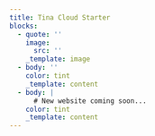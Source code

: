 ```yaml
---
title: Tina Cloud Starter
blocks:
  - quote: ''
    image:
      src: ''
    _template: image
  - body: ''
    color: tint
    _template: content
  - body: |
      # New website coming soon...
    color: tint
    _template: content
---
```


